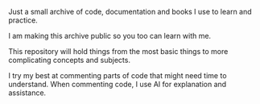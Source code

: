 Just a small archive of code, documentation and books I use to learn and practice.

I am making this archive public so you too can learn with me.

This repository will hold things from the most basic things to more complicating concepts and subjects.

I try my best at commenting parts of code that might need time to understand. When commenting code, I use AI for explanation and assistance.
